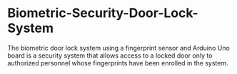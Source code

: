 # Biometric-Security-Door-Lock-System
The biometric door lock system using a fingerprint sensor and Arduino Uno board is a security system that allows access to a locked door only to authorized personnel whose fingerprints have been enrolled in the system.
